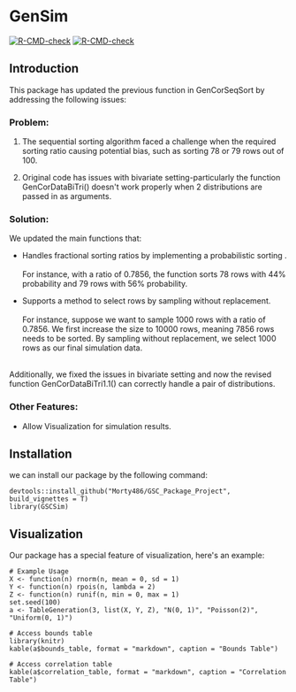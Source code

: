 # GenSim 

<!-- badges: start -->
  [![R-CMD-check](https://github.com/Morty486/GSC_Package_Project/actions/workflows/R-CMD-check.yaml/badge.svg)](https://github.com/Morty486/GSC_Package_Project/actions/workflows/R-CMD-check.yaml)
[![R-CMD-check](https://github.com/Morty486/GSC_Package_Project/actions/workflows/R-CMD-check.yaml/badge.svg)](https://github.com/Morty486/GSC_Package_Project/actions/workflows/R-CMD-check.yaml)
<!-- badges: end -->

## Introduction

This package has updated the previous function in GenCorSeqSort by addressing
the following issues:

### Problem:
1. The sequential sorting algorithm faced a challenge when the required sorting ratio 
causing potential bias,  such as sorting 78 or 79 rows out of 100.

2. Original code has issues with bivariate setting-particularly the function GenCorDataBiTri() 
doesn't work properly when 2 distributions are passed in as arguments.


### Solution:
We updated the main functions that:

- Handles fractional sorting ratios by implementing a probabilistic sorting . 
\
\
For instance, with a ratio of 
0.7856, the function sorts 78 rows with 
44% probability and 79 rows with 56% probability.


- Supports a method to select rows by sampling without replacement.
\
\
For instance, suppose we want to sample 1000 rows with a ratio of 
0.7856. We first increase the size to 10000 rows, meaning 7856 rows 
needs to be sorted. By sampling without replacement, we select 1000 rows
as our final simulation data.

\
Additionally, we fixed the issues in bivariate setting and now the revised function GenCorDataBiTri1.1() 
can correctly handle a pair of distributions.


### Other Features:

- Allow Visualization for simulation results.


## Installation

we can install our package by the following command:

```{r}
devtools::install_github("Morty486/GSC_Package_Project", build_vignettes = T)
library(GSCSim) 
```


## Visualization

Our package has a special feature of visualization, here's an example:

```{r}
# Example Usage
X <- function(n) rnorm(n, mean = 0, sd = 1)
Y <- function(n) rpois(n, lambda = 2)
Z <- function(n) runif(n, min = 0, max = 1)
set.seed(100)
a <- TableGeneration(3, list(X, Y, Z), "N(0, 1)", "Poisson(2)", "Uniform(0, 1)")

# Access bounds table
library(knitr)
kable(a$bounds_table, format = "markdown", caption = "Bounds Table")

# Access correlation table
kable(a$correlation_table, format = "markdown", caption = "Correlation Table")
```



